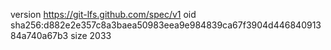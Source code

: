 version https://git-lfs.github.com/spec/v1
oid sha256:d882e2e357c8a3baea50983eea9e984839ca67f3904d44684091384a740a67b3
size 2033
